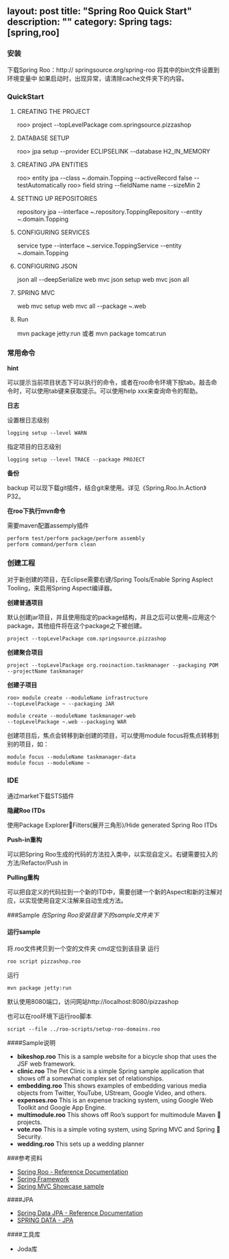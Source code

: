 layout: post
title: "Spring Roo Quick Start"
description: ""
category: Spring
tags: [spring,roo]
---
###	安装

下载Spring Roo：http:// springsource.org/spring-roo
将其中的bin文件设置到环境变量中
如果启动时，出现异常，请清除cache文件夹下的内容。

###	QuickStart
1)	CREATING THE PROJECT

	roo> project --topLevelPackage com.springsource.pizzashop

2)	DATABASE SETUP

	roo> jpa setup --provider ECLIPSELINK --database H2_IN_MEMORY

3)	CREATING JPA ENTITIES

	roo> entity jpa --class ~.domain.Topping --activeRecord false --testAutomatically
	roo> field string --fieldName name --sizeMin 2

4)	SETTING UP REPOSITORIES

	repository jpa --interface ~.repository.ToppingRepository --entity ~.domain.Topping

5)	CONFIGURING SERVICES

	service type --interface ~.service.ToppingService --entity ~.domain.Topping

6)	CONFIGURING JSON

	json all --deepSerialize
	web mvc json setup
	web mvc json all

7)	SPRING MVC

	web mvc setup
	web mvc all --package ~.web

8)	Run

	mvn package jetty:run 或者 mvn package tomcat:run

<!-- more -->	

### 常用命令
**hint**

可以提示当前项目状态下可以执行的命令，或者在roo命令环境下按tab。敲击命令时，可以使用tab键来获取提示。可以使用help xxx来查询命令的帮助。

**日志**

设置根日志级别

	logging setup --level WARN

指定项目的日志级别

	logging setup --level TRACE --package PROJECT

**备份**

backup
可以现下载git插件，结合git来使用。详见《Spring.Roo.In.Action》P32。

**在roo下执行mvn命令**

需要maven配置assemply插件

	perform test/perform package/perform assembly
	perform command/perform clean

### 创建工程

对于新创建的项目，在Eclipse需要右键/Spring Tools/Enable Spring Asplect Tooling，来启用Spring Aspect编译器。

**创建普通项目**

默认创建jar项目，并且使用指定的package结构，并且之后可以使用~应用这个package，其他组件将在这个package之下被创建。

	project --topLevelPackage com.springsource.pizzashop

**创建聚合项目**

	project --topLevelPackage org.rooinaction.taskmanager --packaging POM --projectName taskmanager

**创建子项目**

	roo> module create --moduleName infrastructure
	--topLevelPackage ~ --packaging JAR
	
	module create --moduleName taskmanager-web
	--topLevelPackage ~.web --packaging WAR

创建项目后，焦点会转移到新创建的项目，可以使用module focus将焦点转移到别的项目，如：

	module focus --moduleName taskmanager-data
	module focus --moduleName ~

### IDE

通过market下载STS插件

**隐藏Roo ITDs**

使用Package ExplorerFilters(展开三角形)/Hide generated Spring Roo ITDs

**Push-in重构**

可以把Spring Roo生成的代码的方法拉入类中，以实现自定义。右键需要拉入的方法/Refactor/Push in

**Pulling重构**

可以把自定义的代码拉到一个新的ITD中，需要创建一个新的Aspect和新的注解对应，以实现使用自定义注解来自动生成方法。

###Sample
*在Spring Roo安装目录下的sample文件夹下*

#### 运行sample

将.roo文件拷贝到一个空的文件夹
cmd定位到该目录
运行

	roo script pizzashop.roo
	
运行

	mvn package jetty:run

默认使用8080端口，访问网站http://localhost:8080/pizzashop

也可以在roo环境下运行roo脚本

	script --file ../roo-scripts/setup-roo-domains.roo

####Sample说明

- **bikeshop.roo** This is a sample website for a bicycle shop that uses the JSF
web framework.
- **clinic.roo** The Pet Clinic is a simple Spring sample application that shows
off a somewhat complex set of relationships.
- **embedding.roo** This shows examples of embedding various media objects
from Twitter, YouTube, UStream, Google Video, and others.
- **expenses.roo** This is an expense tracking system, using Google Web Toolkit
and Google App Engine.
- **multimodule.roo** This shows off Roo’s support for multimodule Maven 
projects.
- **vote.roo** This is a simple voting system, using Spring MVC and Spring 
Security.
- **wedding.roo** This sets up a wedding planner

###参考资料

- [Spring Roo - Reference Documentation](http://static.springsource.org/spring-roo/reference/html/)
- [Spring Framework](http://static.springsource.org/spring/docs/3.0.x/spring-framework-reference/html/index.html)
- [Spring MVC Showcase sample](https://github.com/SpringSource/spring-mvc-showcase/tree/master/src/main/java/org/springframework/samples/mvc)

####JPA

- [Spring Data JPA - Reference Documentation](http://static.springsource.org/spring-data/data-jpa/docs/current/reference/html/)
- [SPRING DATA - JPA](http://www.springsource.org/spring-data/jpa)
 
####工具库
- Joda库
